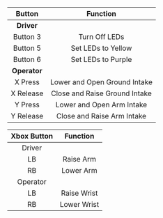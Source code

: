 | Button | Function |
| :---: | :---: |
| **Driver** |
| Button 3 | Turn Off LEDs |
| Button 5 | Set LEDs to Yellow |
| Button 6 | Set LEDs to Purple |
| **Operator** |
| X Press | Lower and Open Ground Intake |
| X Release | Close and Raise Ground Intake |
| Y Press | Lower and Open Arm Intake |
| Y Release | Close and Raise Arm Intake |

| Xbox Button | Function |
| :---: | :---: |
| Driver|
| LB | Raise Arm |
| RB | Lower Arm |
| Operator |
| LB | Raise Wrist |
| RB | Lower Wrist |


